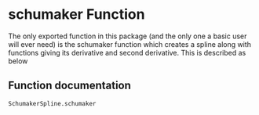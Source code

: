 # schumaker Function

The only exported function in this package (and the only one a basic user will ever need) is the schumaker function which creates a spline along with functions giving its derivative and second derivative. This is described as below

## Function documentation

```@docs
SchumakerSpline.schumaker
```
